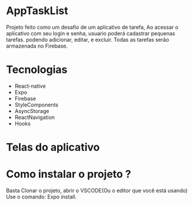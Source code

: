 # AppTaskList
Projeto  feito como um desafio de um aplicativo de tarefa, Ao acessar o aplicativo com seu login e senha, usuario poderá cadastrar pequenas tarefas.  podendo adicionar, editar, e excluir. 
Todas as tarefas serão armazenada no Firebase.

# Tecnologias
* React-native
* Expo
* Firebase
* StyleComponents
* AsyncStorage
* ReactNavigation
* Hooks 


# Telas do aplicativo


# Como instalar o projeto ? 
Basta Clonar o projeto, abrir o VSCODE(Ou o editor que você está usando)
Use o comando: Expo install.


